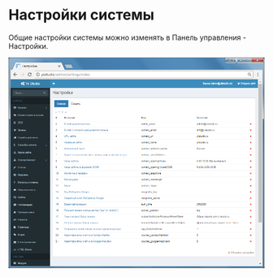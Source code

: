 Настройки системы
================

Общие настройки системы можно изменять в Панель управления - Настройки.

![Страница Настройки](images/user-settings-system.png)
